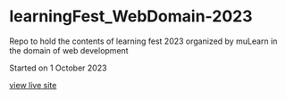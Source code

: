# learningFest_WebDomain-2023
 Repo to hold the contents of learning fest 2023 organized by muLearn in the domain of web development


Started on 1 October 2023 

[view live site](https://christo-zero-john.github.io/learningFest_WebDomain-2023/)
